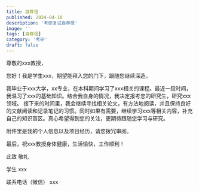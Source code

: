 ```yaml
---
title: 自荐信
published: 2024-04-18
description: '考研复试自荐信'
image: ''
tags: [自荐信]
category: '考研'
draft: false 
---
```



尊敬的xxx教授，

您好！我是学生xxx，期望能拜入您的门下，跟随您继续深造。

我毕业于xxx大学，xx专业，在本科期间学习了xxx相关的课程。最近一段时间，我温习了xxx的基础知识。结合我自身的情况，我决定报考您的研究生，研究xxx领域。 接下来的时间里，我会继续寻找相关论文，有方法地阅读，并且保持良好的文献阅读和记录笔记的习惯。同时如果有需要，继续学习xxx等相关内容，补充自己的知识盲区。真心希望得到您的关注，更期待跟随您学习与研究。

附件里是我的个人信息以及项目经历，请您拨冗审阅。

最后，祝xxx教授身体健康，生活愉快，工作顺利！ 

此致
敬礼

学生 xxx

联系电话（微信） xxx